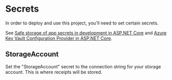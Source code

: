 ﻿# Secrets

In order to deploy and use this project, you\'ll need to set certain secrets.

See [Safe storage of app secrets in development in ASP.NET Core](https://docs.microsoft.com/en-us/aspnet/core/security/app-secrets) and [Azure Key Vault Configuration Provider in ASP.NET Core](https://docs.microsoft.com/en-us/aspnet/core/security/key-vault-configuration).

## StorageAccount

Set the "StorageAccount" secret to the connection string for your storage account. This is where receipts will be stored.